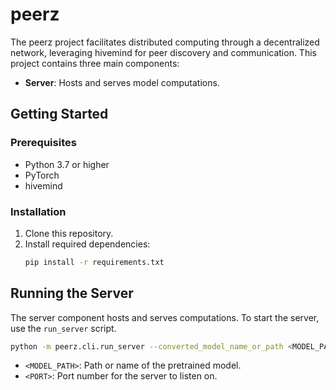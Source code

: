 # peerz

The peerz project facilitates distributed computing through a decentralized network, leveraging hivemind for peer discovery and communication. This project contains three main components:

- **Server**: Hosts and serves model computations.

## Getting Started

### Prerequisites

- Python 3.7 or higher
- PyTorch
- hivemind

### Installation

1. Clone this repository.
2. Install required dependencies:
    ```bash
    pip install -r requirements.txt
    ```

## Running the Server

The server component hosts and serves computations. To start the server, use the `run_server` script.

```bash
python -m peerz.cli.run_server --converted_model_name_or_path <MODEL_PATH> --port <PORT> [--other_options]
```

- `<MODEL_PATH>`: Path or name of the pretrained model.
- `<PORT>`: Port number for the server to listen on.
